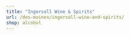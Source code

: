 ```yaml
---
title: "Ingersoll Wine & Spirits"
url: /des-moines/ingersoll-wine-and-spirits/
shop: alcohol
---
```

